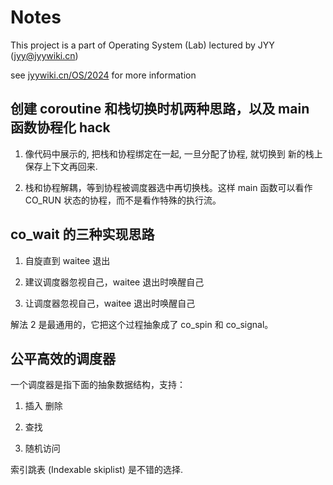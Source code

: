 # Notes

This project is a part of Operating System (Lab) lectured by JYY (jyy@jyywiki.cn)

see [jyywiki.cn/OS/2024](jyywiki.cn/OS/2024) for more information

## 创建 coroutine 和栈切换时机两种思路，以及 main 函数协程化 hack

1. 像代码中展示的, 把栈和协程绑定在一起, 一旦分配了协程, 就切换到
新的栈上保存上下文再回来.

2. 栈和协程解耦，等到协程被调度器选中再切换栈。这样 main 函数可以看作
CO\_RUN 状态的协程，而不是看作特殊的执行流。

## co\_wait 的三种实现思路

1. 自旋直到 waitee 退出

2. 建议调度器忽视自己，waitee 退出时唤醒自己

3. 让调度器忽视自己，waitee 退出时唤醒自己

解法 2 是最通用的，它把这个过程抽象成了 co\_spin 和 co\_signal。

## 公平高效的调度器

一个调度器是指下面的抽象数据结构，支持：

1. 插入 删除

2. 查找

3. 随机访问

索引跳表 (Indexable skiplist) 是不错的选择.
